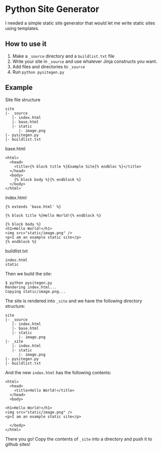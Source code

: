 Python Site Generator
=====================

I needed a simple static site generator that would let me write static sites using templates.

How to use it
-------------

1. Make a `_source` directory and a `buildlist.txt` file
2. Write your site in `_source` and use whatever Jinja constructs you want.
3. Add files and directories to `_source`
4. Run `python pysitegen.py`

Example
-------

Site file structure

```
site
|- _source
   |- index.html
   |- base.html
   |- static
      |- image.png
|- pysitegen.py
|- buildlist.txt
```

base.html
```
<html>
  <head>
    <title>{% block title %}Example Site{% endbloc %}</title>
  </head>
  <body>
    {% block body %}{% endblock %}
  </body>
</html>
```

index.html
```
{% extends 'base.html' %}

{% block title %}Hello World!{% endblock %}

{% block body %}
<h1>Hello World!</h1>
<img src="static/image.png" />
<p>I am an example static site</p>
{% endblock %}
```

buildlist.txt
```
index.html
static
```

Then we build the site:
```
$ python pysitegen.py
Rendering index.html...
Copying static/image.png...
```

The site is rendered into `_site` and we have the following directory structure:

```
site
|- _source
   |- index.html
   |- base.html
   |- static
      |- image.png
|- _site
   |- index.html
   |- static
      |- image.png
|- pysitegen.py
|- buildlist.txt
```

And the new `index.html` has the following contents:

```
<html>
  <head>
    <title>Hello World!</title>
  </head>
  <body>
    
<h1>Hello World!</h1>
<img src="static/image.png" />
<p>I am an example static site</p>

  </body>
</html>
```

There you go! Copy the contents of `_site` into a directory and push it to github sites!

